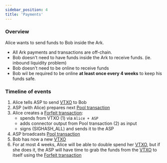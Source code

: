 ```yaml
---
sidebar_position: 4
title: 'Payments'
---
```


### Overview

Alice wants to send funds to Bob inside the Ark.

- All Ark payments and transactions are off-chain.
- Bob doesn't need to have funds inside the Ark to receive funds. (ie. inbound liquidity problem)
- Bob doesn't need to be online to receive funds
- Bob wil be required to be online **at least once every 4 weeks** to keep his funds safe.

### Timeline of events

1. Alice tells ASP to send [VTXO](/docs/learn/nomenclature#vtxo-1) to Bob
2. ASP (with Alice) prepares next [Pool transaction](/docs/learn/nomenclature#round-transaction)
3. Alice creates a [Forfeit transaction](/docs/learn/nomenclature#forfeit-transaction):
   - spends from VTXO (1) via `Alice + ASP`
   - adds connector output from Pool transaction (2) as input
   - signs (SIGHASH_ALL) and sends it to the ASP
4. ASP broadcasts [Pool transaction](/docs/learn/nomenclature#round-transaction)
5. Bob has now a new [VTXO](/docs/learn/nomenclature#vtxo-1)
6. For at most 4 weeks, Alice will be able to double spend her [VTXO](/docs/learn/nomenclature#vtxo-1), but if she does it, the ASP will have time to grab the funds from the [VTXO](/docs/learn/nomenclature#vtxo-1) to itself using the [Forfeit transaction](/docs/learn/nomenclature#forfeit-transaction)
